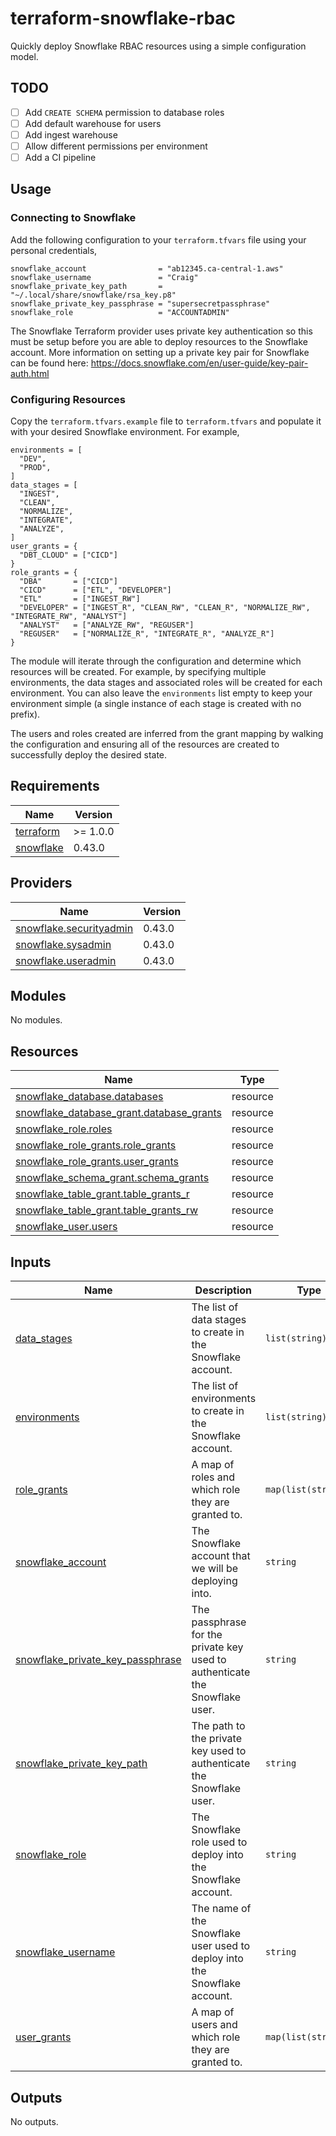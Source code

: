 # terraform-snowflake-rbac
Quickly deploy Snowflake RBAC resources using a simple configuration model.

## TODO

- [ ] Add `CREATE SCHEMA` permission to database roles
- [ ] Add default warehouse for users
- [ ] Add ingest warehouse
- [ ] Allow different permissions per environment
- [ ] Add a CI pipeline

## Usage

### Connecting to Snowflake

Add the following configuration to your `terraform.tfvars` file using your personal credentials,

```hcl
snowflake_account                = "ab12345.ca-central-1.aws"
snowflake_username               = "Craig"
snowflake_private_key_path       = "~/.local/share/snowflake/rsa_key.p8"
snowflake_private_key_passphrase = "supersecretpassphrase"
snowflake_role                   = "ACCOUNTADMIN"
```

The Snowflake Terraform provider uses private key authentication so this must be setup before you are able to deploy resources to the Snowflake account. More information on setting up a private key pair for Snowflake can be found here: https://docs.snowflake.com/en/user-guide/key-pair-auth.html

### Configuring Resources

Copy the `terraform.tfvars.example` file to `terraform.tfvars` and populate it with your desired Snowflake environment. For example,

```hcl
environments = [
  "DEV",
  "PROD",
]
data_stages = [
  "INGEST",
  "CLEAN",
  "NORMALIZE",
  "INTEGRATE",
  "ANALYZE",
]
user_grants = {
  "DBT_CLOUD" = ["CICD"]
}
role_grants = {
  "DBA"       = ["CICD"]
  "CICD"      = ["ETL", "DEVELOPER"]
  "ETL"       = ["INGEST_RW"]
  "DEVELOPER" = ["INGEST_R", "CLEAN_RW", "CLEAN_R", "NORMALIZE_RW", "INTEGRATE_RW", "ANALYST"]
  "ANALYST"   = ["ANALYZE_RW", "REGUSER"]
  "REGUSER"   = ["NORMALIZE_R", "INTEGRATE_R", "ANALYZE_R"]
}
```

The module will iterate through the configuration and determine which resources will be created. For example, by specifying multiple environments, the data stages and associated roles will be created for each environment. You can also leave the `environments` list empty to keep your environment simple (a single instance of each stage is created with no prefix).

The users and roles created are inferred from the grant mapping by walking the configuration and ensuring all of the resources are created to successfully deploy the desired state.

## Requirements

| Name | Version |
|------|---------|
| <a name="requirement_terraform"></a> [terraform](#requirement\_terraform) | >= 1.0.0 |
| <a name="requirement_snowflake"></a> [snowflake](#requirement\_snowflake) | 0.43.0 |

## Providers

| Name | Version |
|------|---------|
| <a name="provider_snowflake.securityadmin"></a> [snowflake.securityadmin](#provider\_snowflake.securityadmin) | 0.43.0 |
| <a name="provider_snowflake.sysadmin"></a> [snowflake.sysadmin](#provider\_snowflake.sysadmin) | 0.43.0 |
| <a name="provider_snowflake.useradmin"></a> [snowflake.useradmin](#provider\_snowflake.useradmin) | 0.43.0 |

## Modules

No modules.

## Resources

| Name | Type |
|------|------|
| [snowflake_database.databases](https://registry.terraform.io/providers/Snowflake-Labs/snowflake/0.43.0/docs/resources/database) | resource |
| [snowflake_database_grant.database_grants](https://registry.terraform.io/providers/Snowflake-Labs/snowflake/0.43.0/docs/resources/database_grant) | resource |
| [snowflake_role.roles](https://registry.terraform.io/providers/Snowflake-Labs/snowflake/0.43.0/docs/resources/role) | resource |
| [snowflake_role_grants.role_grants](https://registry.terraform.io/providers/Snowflake-Labs/snowflake/0.43.0/docs/resources/role_grants) | resource |
| [snowflake_role_grants.user_grants](https://registry.terraform.io/providers/Snowflake-Labs/snowflake/0.43.0/docs/resources/role_grants) | resource |
| [snowflake_schema_grant.schema_grants](https://registry.terraform.io/providers/Snowflake-Labs/snowflake/0.43.0/docs/resources/schema_grant) | resource |
| [snowflake_table_grant.table_grants_r](https://registry.terraform.io/providers/Snowflake-Labs/snowflake/0.43.0/docs/resources/table_grant) | resource |
| [snowflake_table_grant.table_grants_rw](https://registry.terraform.io/providers/Snowflake-Labs/snowflake/0.43.0/docs/resources/table_grant) | resource |
| [snowflake_user.users](https://registry.terraform.io/providers/Snowflake-Labs/snowflake/0.43.0/docs/resources/user) | resource |

## Inputs

| Name | Description | Type | Default | Required |
|------|-------------|------|---------|:--------:|
| <a name="input_data_stages"></a> [data\_stages](#input\_data\_stages) | The list of data stages to create in the Snowflake account. | `list(string)` | n/a | yes |
| <a name="input_environments"></a> [environments](#input\_environments) | The list of environments to create in the Snowflake account. | `list(string)` | n/a | yes |
| <a name="input_role_grants"></a> [role\_grants](#input\_role\_grants) | A map of roles and which role they are granted to. | `map(list(string))` | n/a | yes |
| <a name="input_snowflake_account"></a> [snowflake\_account](#input\_snowflake\_account) | The Snowflake account that we will be deploying into. | `string` | n/a | yes |
| <a name="input_snowflake_private_key_passphrase"></a> [snowflake\_private\_key\_passphrase](#input\_snowflake\_private\_key\_passphrase) | The passphrase for the private key used to authenticate the Snowflake user. | `string` | n/a | yes |
| <a name="input_snowflake_private_key_path"></a> [snowflake\_private\_key\_path](#input\_snowflake\_private\_key\_path) | The path to the private key used to authenticate the Snowflake user. | `string` | n/a | yes |
| <a name="input_snowflake_role"></a> [snowflake\_role](#input\_snowflake\_role) | The Snowflake role used to deploy into the Snowflake account. | `string` | n/a | yes |
| <a name="input_snowflake_username"></a> [snowflake\_username](#input\_snowflake\_username) | The name of the Snowflake user used to deploy into the Snowflake account. | `string` | n/a | yes |
| <a name="input_user_grants"></a> [user\_grants](#input\_user\_grants) | A map of users and which role they are granted to. | `map(list(string))` | n/a | yes |

## Outputs

No outputs.
